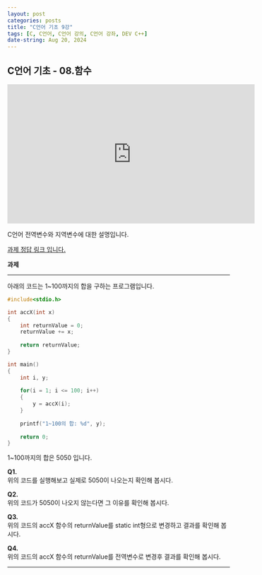 ```yaml
---
layout: post
categories: posts
title: "C언어 기초 9강"
tags: [C, C언어, C언어 강의, C언어 강좌, DEV C++]
date-string: Aug 20, 2024
---
```


## C언어 기초 - 08.함수

<center>
<iframe width="560" height="315" src="https://www.youtube.com/embed/veT-mtaDbI4?si=SL_WQ3nJz6YyTXSp" title="YouTube video player" frameborder="0" allow="accelerometer; autoplay; clipboard-write; encrypted-media; gyroscope; picture-in-picture; web-share" referrerpolicy="strict-origin-when-cross-origin" allowfullscreen></iframe>
</center>

C언어 전역변수와 지역변수에 대한 설명입니다.

[<u>과제 정답 링크 입니다.</u>](https://github.com/highwindl/homework/tree/master/C%EC%96%B8%EC%96%B4%20%EC%8B%AC%ED%99%94%209%EA%B0%95)

**과제**
<hr/>

아래의 코드는 1~100까지의 합을 구하는 프로그램입니다.
```C++
#include<stdio.h>

int accX(int x)
{
	int returnValue = 0;
	returnValue += x;
	
	return returnValue;
}

int main()
{
	int i, y;
	
	for(i = 1; i <= 100; i++)
	{
		y = accX(i);
	}
	
	printf("1~100의 합: %d", y);
	
	return 0;
}
```
1~100까지의 합은 5050 입니다.<br/>

**Q1.**  
위의 코드를 실행해보고 실제로 5050이 나오는지 확인해 봅시다.

**Q2.**  
위의 코드가 5050이 나오지 않는다면 그 이유를 확인해 봅시다.

**Q3.**  
위의 코드의 accX 함수의 returnValue를 static int형으로 변경하고 결과를 확인해 봅시다.

**Q4.**  
위의 코드의 accX 함수의 returnValue를 전역변수로 변경후 결과를 확인해 봅시다.

<hr/>